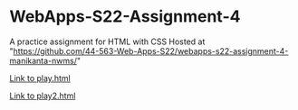 
# WebApps-S22-Assignment-4
A practice assignment for HTML with CSS
Hosted at "https://github.com/44-563-Web-Apps-S22/webapps-s22-assignment-4-manikanta-nwms/"


<a href="play.html">Link to play.html</a><br>

<a href="play2.html">Link to play2.html</a><br>
